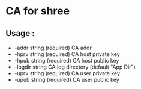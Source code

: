 # CA for shree
## Usage :
  * -addr string
    	(required) CA addr
  * -hprv string
    	(required) CA host private key
  * -hpub string
    	(required) CA host public key
  * -logdir string
    	CA log directory (default "App Dir")
  * -uprv string
    	(required) CA user private key
  * -upub string
    	(required) CA user public key

